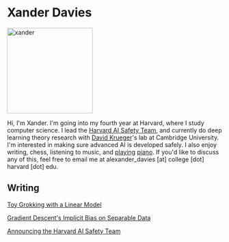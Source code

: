 # Xander Davies

<img src="https://user-images.githubusercontent.com/55059966/184758103-6358d0c3-1423-4c3c-b2b4-b28c9ea9cb44.jpeg" alt="xander" width="200"/>

Hi, I'm Xander. I'm going into my fourth year at Harvard, where I study computer science. I lead the [Harvard AI Safety Team](https://harvardaist.org), and currently do deep learning theory research with [David Krueger](https://www.davidscottkrueger.com/)'s lab at Cambridge University. I'm interested in making sure advanced AI is developed safely. I also enjoy writing, chess, listening to music, and [playing](https://drive.google.com/file/d/1a9ItWvJHRpqune1srF5lVXOg2osX_imA/view?usp=sharing) [piano](https://drive.google.com/file/d/1FPIZnW3uex4eCUomlKBqNMdyqf958JVi/view?usp=sharing). If you'd like to discuss any of this, feel free to email me at alexander_davies [at] college [dot] harvard [dot] edu.

## Writing

[Toy Grokking with a Linear Model](writing/toy_grok/toy_grok.html)

[Gradient Descent's Implicit Bias on Separable Data](writing/implicit_bias_sgd/gd_imp_sep.html)

[Announcing the Harvard AI Safety Team](https://forum.effectivealtruism.org/posts/NvzeAtoynxGjDnWkp/announcing-the-harvard-ai-safety-team)
